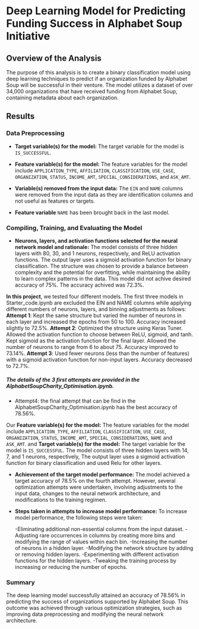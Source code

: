 # Deep Learning Model for Predicting Funding Success in Alphabet Soup Initiative

## Overview of the Analysis

The purpose of this analysis is to create a binary classification model using deep learning techniques to predict if an organization funded by Alphabet Soup will be successful in their venture. The model utilizes a dataset of over 34,000 organizations that have received funding from Alphabet Soup, containing metadata about each organization.

## Results

### Data Preprocessing

- **Target variable(s) for the model:** The target variable for the model is `IS_SUCCESSFUL`.
- **Feature variable(s) for the model:** The feature variables for the model include `APPLICATION_TYPE`, `AFFILIATION`, `CLASSIFICATION`, `USE_CASE`, `ORGANIZATION`, `STATUS`, `INCOME_AMT`, `SPECIAL_CONSIDERATIONS`, and `ASK_AMT`. 
- **Variable(s) removed from the input data:** The `EIN` and `NAME` columns were removed from the input data as they are identification columns and not useful as features or targets.

- **Feature variable** `NAME` has been brought back in the last model.

### Compiling, Training, and Evaluating the Model

- **Neurons, layers, and activation functions selected for the neural network model and rationale:** The model consists of three hidden layers with 80, 30, and 1 neurons, respectively, and ReLU activation functions. The output layer uses a sigmoid activation function for binary classification. The structure was chosen to provide a balance between complexity and the potential for overfitting, while maintaining the ability to learn complex patterns in the data.
This model did not achive desired accuracy of 75%.
The accuracy achived was 72.3%.

**In this project**, we tested four different models. The first three models in Starter_code.ipynb are excluded the EIN and NAME columns while applying different numbers of neurons, layers, and binning adjustments as follows:
****Attempt 1****: Kept the same structure but varied the number of neurons in each layer and increased the epochs from 50 to 100.
Accuracy increased slightly to 72.5%.
****Attempt 2****: Optimized the structure using Keras Tuner.
Allowed the activation function to choose between ReLU, sigmoid, and tanh.
Kept sigmoid as the activation function for the final layer.
Allowed the number of neurons to range from 6 to about 75.
Accuracy improved  to 73.14%.
****Attempt 3****: Used fewer neurons (less than the number of features) with a sigmoid activation function for non-input layers.
Accuracy decreased to 72.7%.


##### The details of the 3 first attempts are provided in the AlphabetSoupCharity_Optimisation.ipynb.
* Attempt4: the final attempt that can be find in the AlphabetSoupCharity_Optimisation.ipynb has the best accuracy of 78.56%.


Our **Feature variable(s) for the model:** The feature variables for the model include `APPLICATION_TYPE`, `AFFILIATION`, `CLASSIFICATION`, `USE_CASE`, `ORGANIZATION`, `STATUS`, `INCOME_AMT`, `SPECIAL_CONSIDERATIONS`, `NAME` and `ASK_AMT`. and 
**Target variable(s) for the model:** The target variable for the model is `IS_SUCCESSFUL`. The model consists of three hidden layers with 14, 7, and 1 neurons, respectively, The output layer uses a sigmoid activation function for binary classification and used Relu for other layers.


- **Achievement of the target model performance:** The model achieved a target accuracy of 78.5% on the fourth attempt. However, several optimization attempts were undertaken, involving adjustments to the input data, changes to the neural network architecture, and modifications to the training regimen.


- **Steps taken in attempts to increase model performance:** To increase model performance, the following steps were taken:

  -Eliminating additional non-essential columns from the input dataset.
  -Adjusting rare occurrences in columns by creating more bins and modifying the range of values within each bin.
  -Increasing the number of neurons in a hidden layer.
  -Modifying the network structure by adding or removing hidden layers.
  -Experimenting with different activation functions for the hidden layers.
  -Tweaking the training process by increasing or reducing the number of epochs.


### Summary

The deep learning model successfully attained an accuracy of 78.56% in predicting the success of organizations supported by Alphabet Soup. This outcome was achieved through various optimization strategies, such as improving data preprocessing and modifying the neural network architecture.

